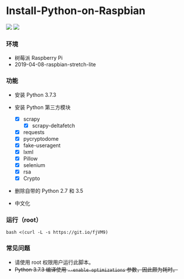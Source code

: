 # Install-Python-on-Raspbian
![](https://img.shields.io/badge/language-bash-orange.svg)
![](https://img.shields.io/badge/version-0.6-black.svg)

### 环境
* 树莓派 Raspberry Pi
* 2019-04-08-raspbian-stretch-lite

### 功能
* 安装 Python 3.7.3

* 安装 Python 第三方模块
  - [x] scrapy
    - [x] scrapy-deltafetch
  - [x] requests
  - [x] pycryptodome
  - [x] fake-useragent
  - [x] lxml
  - [x] Pillow
  - [x] selenium
  - [x] rsa
  - [x] Crypto

* 删除自带的 Python 2.7 和 3.5

* 中文化

### 运行（root）
```
bash <(curl -L -s https://git.io/fjVM9)
```

### 常见问题
* 请使用 root 权限用户运行此脚本。
* ~~Python 3.7.3 编译使用 `--enable-optimizations` 参数，因此颇为耗时。~~

